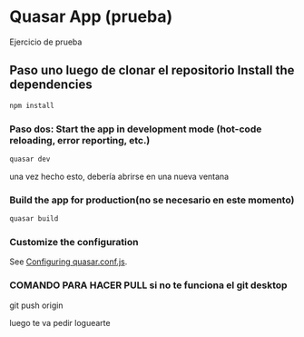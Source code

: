 # Quasar App (prueba)

Ejercicio de prueba

## Paso uno luego de clonar el repositorio Install the dependencies
```bash
npm install
```

### Paso dos: Start the app in development mode (hot-code reloading, error reporting, etc.)
```bash
quasar dev
```
una vez hecho esto, debería abrirse en una nueva ventana

### Build the app for production(no se necesario en este momento)
```bash
quasar build
```

### Customize the configuration
See [Configuring quasar.conf.js](https://v1.quasar.dev/quasar-cli/quasar-conf-js).

### COMANDO PARA HACER PULL si no te funciona el git desktop
git push origin

luego te va pedir loguearte